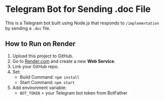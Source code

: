 # Telegram Bot for Sending .doc File

This is a Telegram bot built using Node.js that responds to `/implementation` by sending a `.doc` file.

## How to Run on Render

1. Upload this project to GitHub.
2. Go to [Render.com](https://render.com) and create a new **Web Service**.
3. Link your GitHub repo.
4. Set:
   - Build Command: `npm install`
   - Start Command: `npm start`
5. Add environment variable:
   - `BOT_TOKEN` = your Telegram bot token from BotFather
